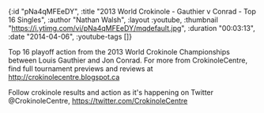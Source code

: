 {:id "pNa4qMFEeDY",
 :title "2013 World Crokinole - Gauthier v Conrad - Top 16 Singles",
 :author "Nathan Walsh",
 :layout :youtube,
 :thumbnail "https://i.ytimg.com/vi/pNa4qMFEeDY/mqdefault.jpg",
 :duration "00:03:13",
 :date "2014-04-06",
 :youtube-tags []}


Top 16 playoff action from the 2013 World Crokinole Championships between Louis Gauthier and Jon Conrad. For more from CrokinoleCentre, find full tournament previews and reviews at http://crokinolecentre.blogspot.ca

Follow crokinole results and action as it's happening on Twitter @CrokinoleCentre, https://twitter.com/CrokinoleCentre
